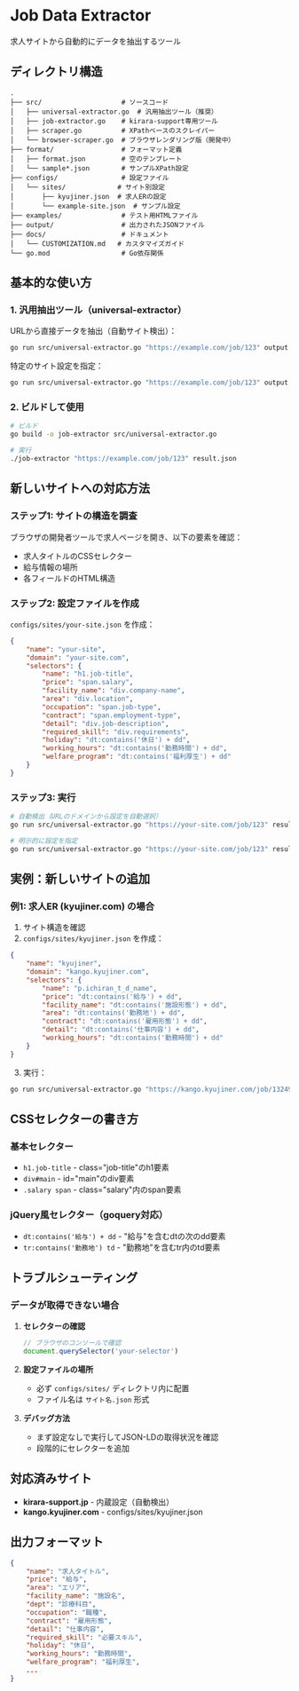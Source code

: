 # Job Data Extractor

求人サイトから自動的にデータを抽出するツール

## ディレクトリ構造

```
.
├── src/                    # ソースコード
│   ├── universal-extractor.go  # 汎用抽出ツール（推奨）
│   ├── job-extractor.go    # kirara-support専用ツール
│   ├── scraper.go          # XPathベースのスクレイパー
│   └── browser-scraper.go  # ブラウザレンダリング版（開発中）
├── format/                 # フォーマット定義
│   ├── format.json         # 空のテンプレート
│   └── sample*.json        # サンプルXPath設定
├── configs/                # 設定ファイル
│   └── sites/             # サイト別設定
│       ├── kyujiner.json  # 求人ERの設定
│       └── example-site.json  # サンプル設定
├── examples/               # テスト用HTMLファイル
├── output/                 # 出力されたJSONファイル
├── docs/                   # ドキュメント
│   └── CUSTOMIZATION.md   # カスタマイズガイド
└── go.mod                  # Go依存関係
```

## 基本的な使い方

### 1. 汎用抽出ツール（universal-extractor）

URLから直接データを抽出（自動サイト検出）：
```bash
go run src/universal-extractor.go "https://example.com/job/123" output.json
```

特定のサイト設定を指定：
```bash
go run src/universal-extractor.go "https://example.com/job/123" output.json custom-site
```

### 2. ビルドして使用

```bash
# ビルド
go build -o job-extractor src/universal-extractor.go

# 実行
./job-extractor "https://example.com/job/123" result.json
```

## 新しいサイトへの対応方法

### ステップ1: サイトの構造を調査

ブラウザの開発者ツールで求人ページを開き、以下の要素を確認：
- 求人タイトルのCSSセレクター
- 給与情報の場所
- 各フィールドのHTML構造

### ステップ2: 設定ファイルを作成

`configs/sites/your-site.json` を作成：

```json
{
    "name": "your-site",
    "domain": "your-site.com",
    "selectors": {
        "name": "h1.job-title",
        "price": "span.salary",
        "facility_name": "div.company-name",
        "area": "div.location",
        "occupation": "span.job-type",
        "contract": "span.employment-type",
        "detail": "div.job-description",
        "required_skill": "div.requirements",
        "holiday": "dt:contains('休日') + dd",
        "working_hours": "dt:contains('勤務時間') + dd",
        "welfare_program": "dt:contains('福利厚生') + dd"
    }
}
```

### ステップ3: 実行

```bash
# 自動検出（URLのドメインから設定を自動選択）
go run src/universal-extractor.go "https://your-site.com/job/123" result.json

# 明示的に設定を指定
go run src/universal-extractor.go "https://your-site.com/job/123" result.json your-site
```

## 実例：新しいサイトの追加

### 例1: 求人ER (kyujiner.com) の場合

1. サイト構造を確認
2. `configs/sites/kyujiner.json` を作成：

```json
{
    "name": "kyujiner",
    "domain": "kango.kyujiner.com",
    "selectors": {
        "name": "p.ichiran_t_d_name",
        "price": "dt:contains('給与') + dd",
        "facility_name": "dt:contains('施設形態') + dd",
        "area": "dt:contains('勤務地') + dd",
        "contract": "dt:contains('雇用形態') + dd",
        "detail": "dt:contains('仕事内容') + dd",
        "working_hours": "dt:contains('勤務時間') + dd"
    }
}
```

3. 実行：
```bash
go run src/universal-extractor.go "https://kango.kyujiner.com/job/13249" result.json
```

## CSSセレクターの書き方

### 基本セレクター
- `h1.job-title` - class="job-title"のh1要素
- `div#main` - id="main"のdiv要素
- `.salary span` - class="salary"内のspan要素

### jQuery風セレクター（goquery対応）
- `dt:contains('給与') + dd` - "給与"を含むdtの次のdd要素
- `tr:contains('勤務地') td` - "勤務地"を含むtr内のtd要素

## トラブルシューティング

### データが取得できない場合

1. **セレクターの確認**
   ```javascript
   // ブラウザのコンソールで確認
   document.querySelector('your-selector')
   ```

2. **設定ファイルの場所**
   - 必ず `configs/sites/` ディレクトリ内に配置
   - ファイル名は `サイト名.json` 形式

3. **デバッグ方法**
   - まず設定なしで実行してJSON-LDの取得状況を確認
   - 段階的にセレクターを追加

## 対応済みサイト

- **kirara-support.jp** - 内蔵設定（自動検出）
- **kango.kyujiner.com** - configs/sites/kyujiner.json

## 出力フォーマット

```json
{
    "name": "求人タイトル",
    "price": "給与",
    "area": "エリア",
    "facility_name": "施設名",
    "dept": "診療科目",
    "occupation": "職種",
    "contract": "雇用形態",
    "detail": "仕事内容",
    "required_skill": "必要スキル",
    "holiday": "休日",
    "working_hours": "勤務時間",
    "welfare_program": "福利厚生",
    ...
}
```